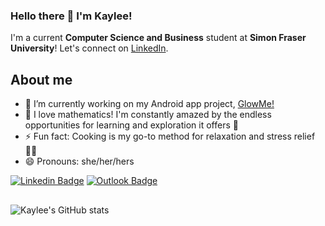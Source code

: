 ### Hello there 👋 I'm Kaylee! 

I'm a current **Computer Science and Business** student at **Simon Fraser University**!
Let's connect on [LinkedIn](https://www.linkedin.com/in/khanh-mai-bui/).

## About me
- 🔭 I’m currently working on my Android app project, [GlowMe!](https://github.com/khanhmaibui/glowme)
- 🌱 I love mathematics! I'm constantly amazed by the endless opportunities for learning and exploration it offers 🧮
- ⚡ Fun fact: Cooking is my go-to method for relaxation and stress relief 🧑‍🍳
- 😄 Pronouns: she/her/hers

[![Linkedin Badge](https://img.shields.io/badge/-@khanhmaibui-blue?style=flat&logo=Linkedin&logoColor=white&link=https://www.linkedin.com/in/khanh-mai-bui/)](https://www.linkedin.com/in/khanh-mai-bui/)
[![Outlook Badge](https://img.shields.io/badge/-khanh_bui-84D7FF?style=flat&logo=Microsoft-Outlook&logoColor=white&link=mailto:khanh_bui@sfu.ca)](mailto:khanh_bui@sfu.ca)

##
![Kaylee's GitHub stats](https://github-readme-stats.vercel.app/api?username=khanhmaibui&hide=stars,issues&count_private=true&show_icons=true&theme=radical)

<!--
**khanhmaibui/khanhmaibui** is a ✨ _special_ ✨ repository because its `README.md` (this file) appears on your GitHub profile.

Here are some ideas to get you started:

- 🔭 I’m currently working on ...
- 🌱 I’m currently learning ...
- 👯 I’m looking to collaborate on ...
- 🤔 I’m looking for help with ...
- 💬 Ask me about ...
- 📫 How to reach me: ...
- 😄 Pronouns: ...
- ⚡ Fun fact: ...
-->
